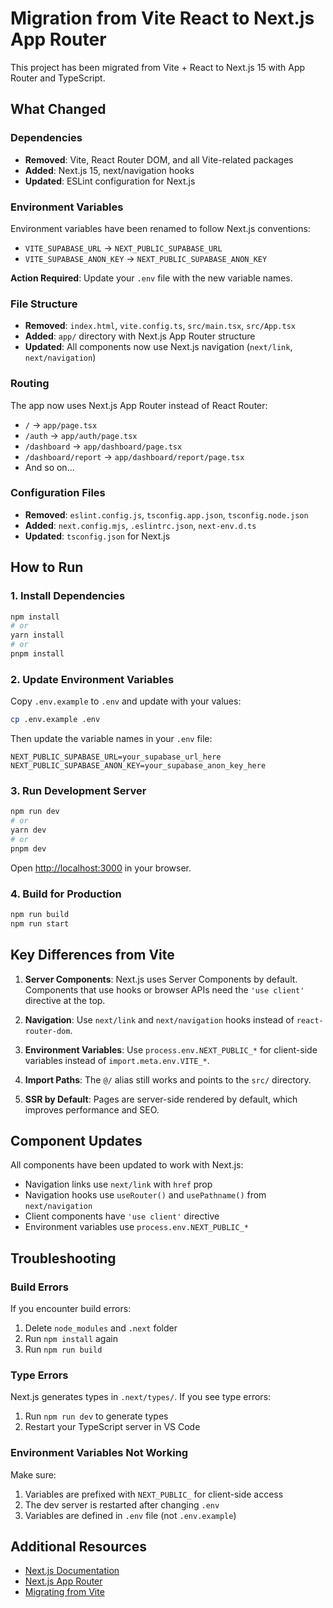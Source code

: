# Migration from Vite React to Next.js App Router

This project has been migrated from Vite + React to Next.js 15 with App Router and TypeScript.

## What Changed

### Dependencies
- **Removed**: Vite, React Router DOM, and all Vite-related packages
- **Added**: Next.js 15, next/navigation hooks
- **Updated**: ESLint configuration for Next.js

### Environment Variables
Environment variables have been renamed to follow Next.js conventions:
- `VITE_SUPABASE_URL` → `NEXT_PUBLIC_SUPABASE_URL`
- `VITE_SUPABASE_ANON_KEY` → `NEXT_PUBLIC_SUPABASE_ANON_KEY`

**Action Required**: Update your `.env` file with the new variable names.

### File Structure
- **Removed**: `index.html`, `vite.config.ts`, `src/main.tsx`, `src/App.tsx`
- **Added**: `app/` directory with Next.js App Router structure
- **Updated**: All components now use Next.js navigation (`next/link`, `next/navigation`)

### Routing
The app now uses Next.js App Router instead of React Router:
- `/` → `app/page.tsx`
- `/auth` → `app/auth/page.tsx`
- `/dashboard` → `app/dashboard/page.tsx`
- `/dashboard/report` → `app/dashboard/report/page.tsx`
- And so on...

### Configuration Files
- **Removed**: `eslint.config.js`, `tsconfig.app.json`, `tsconfig.node.json`
- **Added**: `next.config.mjs`, `.eslintrc.json`, `next-env.d.ts`
- **Updated**: `tsconfig.json` for Next.js

## How to Run

### 1. Install Dependencies
```bash
npm install
# or
yarn install
# or
pnpm install
```

### 2. Update Environment Variables
Copy `.env.example` to `.env` and update with your values:
```bash
cp .env.example .env
```

Then update the variable names in your `.env` file:
```
NEXT_PUBLIC_SUPABASE_URL=your_supabase_url_here
NEXT_PUBLIC_SUPABASE_ANON_KEY=your_supabase_anon_key_here
```

### 3. Run Development Server
```bash
npm run dev
# or
yarn dev
# or
pnpm dev
```

Open [http://localhost:3000](http://localhost:3000) in your browser.

### 4. Build for Production
```bash
npm run build
npm run start
```

## Key Differences from Vite

1. **Server Components**: Next.js uses Server Components by default. Components that use hooks or browser APIs need the `'use client'` directive at the top.

2. **Navigation**: Use `next/link` and `next/navigation` hooks instead of `react-router-dom`.

3. **Environment Variables**: Use `process.env.NEXT_PUBLIC_*` for client-side variables instead of `import.meta.env.VITE_*`.

4. **Import Paths**: The `@/` alias still works and points to the `src/` directory.

5. **SSR by Default**: Pages are server-side rendered by default, which improves performance and SEO.

## Component Updates

All components have been updated to work with Next.js:
- Navigation links use `next/link` with `href` prop
- Navigation hooks use `useRouter()` and `usePathname()` from `next/navigation`
- Client components have `'use client'` directive
- Environment variables use `process.env.NEXT_PUBLIC_*`

## Troubleshooting

### Build Errors
If you encounter build errors:
1. Delete `node_modules` and `.next` folder
2. Run `npm install` again
3. Run `npm run build`

### Type Errors
Next.js generates types in `.next/types/`. If you see type errors:
1. Run `npm run dev` to generate types
2. Restart your TypeScript server in VS Code

### Environment Variables Not Working
Make sure:
1. Variables are prefixed with `NEXT_PUBLIC_` for client-side access
2. The dev server is restarted after changing `.env`
3. Variables are defined in `.env` file (not `.env.example`)

## Additional Resources
- [Next.js Documentation](https://nextjs.org/docs)
- [Next.js App Router](https://nextjs.org/docs/app)
- [Migrating from Vite](https://nextjs.org/docs/app/building-your-application/upgrading/from-vite)
